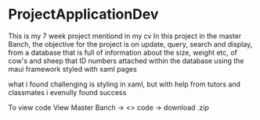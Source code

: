 # ProjectApplicationDev
This is my 7 week project mentiond  in my cv
In this project in the master Banch, the objective for the project is on update, query, search and display, from a database that is full of information about the size, weight etc, of cow's and sheep that ID numbers attached within the database
using the maui framework styled with xaml pages

what i found challenging is styling in xaml, but with help from tutors and classmates i evenully found success


To view code
View Master Banch -> <> code -> download .zip


